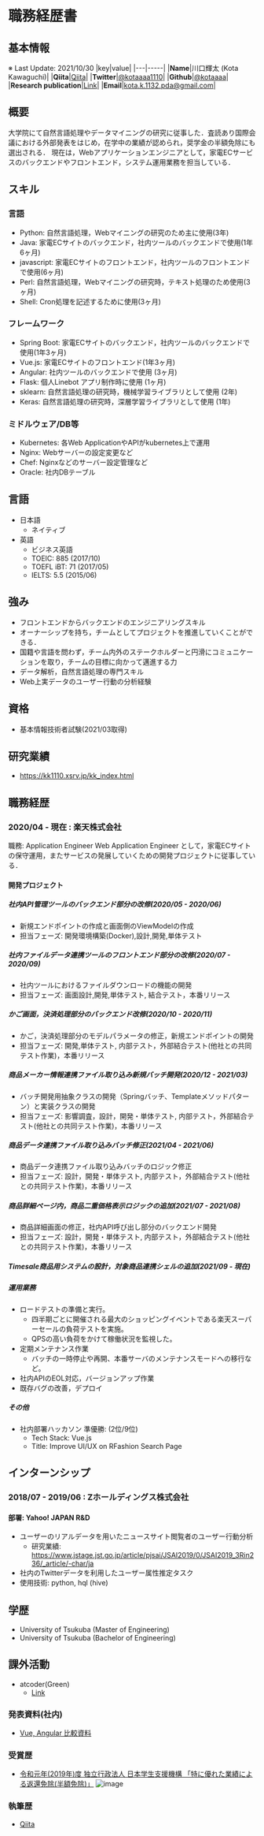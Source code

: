 # 職務経歴書

## 基本情報
※ Last Update: 2021/10/30
|key|value|
|---|-----|
|**Name**|川口輝太 (Kota Kawaguchi)|
|**Qiita**|[Qiita](https://qiita.com/kotaaaa)|
|**Twitter**|[@kotaaaa1110](https://twitter.com/kotaaaa1110)|
|**Github**|[@kotaaaa](https://github.com/kotaaaa)|
|**Research publication**|[Link](https://kk1110.xsrv.jp/kk_index.html)|
|**Email**|kota.k.1132.pda@gmail.com|

## 概要
大学院にて自然言語処理やデータマイニングの研究に従事した．査読あり国際会議における外部発表をはじめ，在学中の業績が認められ，奨学金の半額免除にも選出される．
現在は，Webアプリケーションエンジニアとして，家電ECサービスのバックエンドやフロントエンド，システム運用業務を担当している．

## スキル
### 言語
- Python: 自然言語処理，Webマイニングの研究のため主に使用(3年)
- Java: 家電ECサイトのバックエンド，社内ツールのバックエンドで使用(1年6ヶ月)
- javascript: 家電ECサイトのフロントエンド，社内ツールのフロントエンドで使用(6ヶ月)
- Perl: 自然言語処理，Webマイニングの研究時，テキスト処理のため使用(3ヶ月)
- Shell: Cron処理を記述するために使用(3ヶ月)

### フレームワーク
- Spring Boot: 家電ECサイトのバックエンド，社内ツールのバックエンドで使用(1年3ヶ月)
- Vue.js: 家電ECサイトのフロントエンド(1年3ヶ月)
- Angular: 社内ツールのバックエンドで使用 (3ヶ月)
- Flask: 個人Linebot アプリ制作時に使用 (1ヶ月)
- sklearn: 自然言語処理の研究時，機械学習ライブラリとして使用 (2年)
- Keras: 自然言語処理の研究時，深層学習ライブラリとして使用 (1年)

### ミドルウェア/DB等
- Kubernetes: 各Web ApplicationやAPIがkubernetes上で運用
- Nginx: Webサーバーの設定変更など
- Chef: Nginxなどのサーバー設定管理など
- Oracle: 社内DBテーブル

## 言語

- 日本語
  - ネイティブ
- 英語
  - ビジネス英語
  - TOEIC: 885 (2017/10)
  - TOEFL iBT: 71 (2017/05)
  - IELTS: 5.5 (2015/06)

## 強み
- フロントエンドからバックエンドのエンジニアリングスキル
- オーナーシップを持ち，チームとしてプロジェクトを推進していくことができる．
- 国籍や言語を問わず，チーム内外のステークホルダーと円滑にコミュニケーションを取り，チームの目標に向かって邁進する力
- データ解析，自然言語処理の専門スキル
- Web上実データのユーザー行動の分析経験

## 資格
- 基本情報技術者試験(2021/03取得)

## 研究業績
- https://kk1110.xsrv.jp/kk_index.html

## 職務経歴

### 2020/04 - 現在 : 楽天株式会社

職務: Application Engineer
Web Application Engineer として，家電ECサイトの保守運用，またサービスの発展していくための開発プロジェクトに従事している．

#### 開発プロジェクト

##### 社内API管理ツールのバックエンド部分の改修(2020/05 - 2020/06)
- 新規エンドポイントの作成と画面側のViewModelの作成
- 担当フェーズ: 開発環境構築(Docker),設計,開発,単体テスト

##### 社内ファイルデータ連携ツールのフロントエンド部分の改修(2020/07 - 2020/09)
- 社内ツールにおけるファイルダウンロードの機能の開発
- 担当フェーズ: 画面設計,開発,単体テスト, 結合テスト，本番リリース

##### かご画面，決済処理部分のバックエンド改修(2020/10 - 2020/11)
- かご，決済処理部分のモデルパラメータの修正，新規エンドポイントの開発
- 担当フェーズ: 開発,単体テスト, 内部テスト，外部結合テスト(他社との共同テスト作業)，本番リリース

##### 商品メーカー情報連携ファイル取り込み新規バッチ開発(2020/12 - 2021/03)
- バッチ開発用抽象クラスの開発（Springバッチ、Templateメソッドパターン）と実装クラスの開発
- 担当フェーズ: 影響調査，設計，開発・単体テスト, 内部テスト，外部結合テスト(他社との共同テスト作業)，本番リリース

##### 商品データ連携ファイル取り込みバッチ修正(2021/04 - 2021/06)
- 商品データ連携ファイル取り込みバッチのロジック修正
- 担当フェーズ: 設計，開発・単体テスト, 内部テスト，外部結合テスト(他社との共同テスト作業)，本番リリース

##### 商品詳細ページ内，商品二重価格表示ロジックの追加(2021/07 - 2021/08)
- 商品詳細画面の修正，社内API呼び出し部分のバックエンド開発
- 担当フェーズ: 設計，開発・単体テスト, 内部テスト，外部結合テスト(他社との共同テスト作業)，本番リリース

##### Timesale商品用システムの設計，対象商品連携シェルの追加(2021/09 - 現在)


##### 運用業務
- ロードテストの準備と実行。
  - 四半期ごとに開催される最大のショッピングイベントである楽天スーパーセールの負荷テストを実施。
  - QPSの高い負荷をかけて稼働状況を監視した。
- 定期メンテナンス作業
  - バッチの一時停止や再開、本番サーバのメンテナンスモードへの移行など。
- 社内APIのEOL対応，バージョンアップ作業
- 既存バグの改善，デプロイ

##### その他
- 社内部署ハッカソン 準優勝: (2位/9位)
  - Tech Stack: Vue.js
  - Title: Improve UI/UX on RFashion Search Page


<!-- ### 社外プロジェクト -->
<!-- * [運営に携わっているコミュニティ](そのコミュニティのconnpassやカンファレンスページのリンクとか) -->
<!-- * [副業で携わっているサービス](そのサービスのランディングページのリンクとか) -->

## **インターンシップ**
### 2018/07 - 2019/06 : Zホールディングス株式会社
#### 部署: **Yahoo! JAPAN R&D**
- ユーザーのリアルデータを用いたニュースサイト閲覧者のユーザー行動分析
  - 研究業績: https://www.jstage.jst.go.jp/article/pjsai/JSAI2019/0/JSAI2019_3Rin236/_article/-char/ja
- 社内のTwitterデータを利用したユーザー属性推定タスク
- 使用技術: python, hql (hive)

## **学歴**
- University of Tsukuba (Master of Engineering)
- University of Tsukuba (Bachelor of Engineering)

## 課外活動
- atcoder(Green)
  - [Link](https://atcoder.jp/users/kotakota1110)

### 発表資料(社内)
* [Vue, Angular 比較資料](https://docs.google.com/presentation/d/1h_P7dhnW3S0hDDh1SePlVg5xgqcNsKFr04HTVTySlzo/edit?usp=sharing)

### 受賞歴
* [令和元年(2019年)度 独立行政法人 日本学生支援機構 「特に優れた業績による返還免除(半額免除)」](https://www.jasso.go.jp/shogakukin/taiyochu/gyosekimenjyo/index.html)
![image](https://user-images.githubusercontent.com/25422441/103165140-4a401380-4857-11eb-907d-457b28af81c6.png)


### 執筆歴
* [Qiita](https://qiita.com/kotaaaa)
